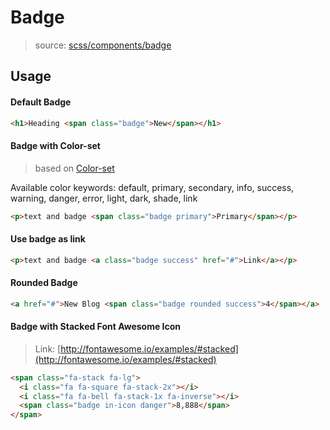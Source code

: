 # Badge
> source:  [scss/components/badge](https://github.com/archco/cosmos-ui/blob/master/src/scss/components/_badge.scss)

## Usage
#### Default Badge
```html
<h1>Heading <span class="badge">New</span></h1>
```
#### Badge with Color-set
> based on [Color-set](#)

Available color keywords: default, primary, secondary, info, success, warning, danger, error, light, dark, shade, link
```html
<p>text and badge <span class="badge primary">Primary</span></p>
```

#### Use badge as link
```html
<p>text and badge <a class="badge success" href="#">Link</a></p>
```

#### Rounded Badge
```html
<a href="#">New Blog <span class="badge rounded success">4</span></a>
```

#### Badge with Stacked Font Awesome Icon
> Link: [http://fontawesome.io/examples/#stacked](http://fontawesome.io/examples/#stacked)

```html
<span class="fa-stack fa-lg">
  <i class="fa fa-square fa-stack-2x"></i>
  <i class="fa fa-bell fa-stack-1x fa-inverse"></i>
  <span class="badge in-icon danger">8,888</span>
</span>
```
